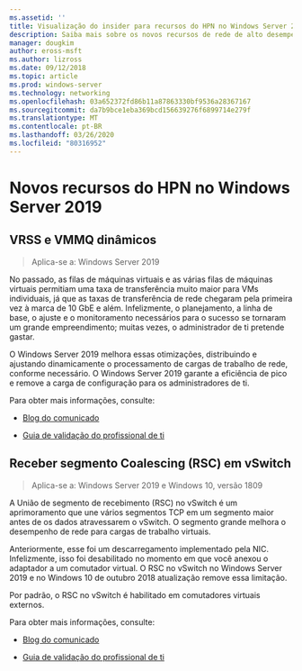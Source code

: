 ```yaml
---
ms.assetid: ''
title: Visualização do insider para recursos do HPN no Windows Server 2019
description: Saiba mais sobre os novos recursos de rede de alto desempenho no Windows Server 2019.
manager: dougkim
author: eross-msft
ms.author: lizross
ms.date: 09/12/2018
ms.topic: article
ms.prod: windows-server
ms.technology: networking
ms.openlocfilehash: 03a652372fd86b11a87863330bf9536a28367167
ms.sourcegitcommit: da7b9bce1eba369bcd156639276f6899714e279f
ms.translationtype: MT
ms.contentlocale: pt-BR
ms.lasthandoff: 03/26/2020
ms.locfileid: "80316952"
---
```

# <a name="new-hpn-features-in-windows-server-2019"></a>Novos recursos do HPN no Windows Server 2019


## <a name="dynamic-vrss-and-vmmq"></a>VRSS e VMMQ dinâmicos

>Aplica-se a: Windows Server 2019

No passado, as filas de máquinas virtuais e as várias filas de máquinas virtuais permitiam uma taxa de transferência muito maior para VMs individuais, já que as taxas de transferência de rede chegaram pela primeira vez à marca de 10 GbE e além. Infelizmente, o planejamento, a linha de base, o ajuste e o monitoramento necessários para o sucesso se tornaram um grande empreendimento; muitas vezes, o administrador de ti pretende gastar. 

O Windows Server 2019 melhora essas otimizações, distribuindo e ajustando dinamicamente o processamento de cargas de trabalho de rede, conforme necessário. O Windows Server 2019 garante a eficiência de pico e remove a carga de configuração para os administradores de ti.

Para obter mais informações, consulte:

-   [Blog do comunicado](https://blogs.technet.microsoft.com/networking/2018/08/22/netperf4vw/)

-   [Guia de validação do profissional de ti](https://aka.ms/DVMMQ-Validation)

## <a name="receive-segment-coalescing-rsc-in-the-vswitch"></a>Receber segmento Coalescing (RSC) em vSwitch

>Aplica-se a: Windows Server 2019 e Windows 10, versão 1809

A União de segmento de recebimento (RSC) no vSwitch é um aprimoramento que une vários segmentos TCP em um segmento maior antes de os dados atravessarem o vSwitch. O segmento grande melhora o desempenho de rede para cargas de trabalho virtuais.

Anteriormente, esse foi um descarregamento implementado pela NIC. Infelizmente, isso foi desabilitado no momento em que você anexou o adaptador a um comutador virtual. O RSC no vSwitch no Windows Server 2019 e no Windows 10 de outubro 2018 atualização remove essa limitação.

Por padrão, o RSC no vSwitch é habilitado em comutadores virtuais externos.

Para obter mais informações, consulte:

-  [Blog do comunicado](https://blogs.technet.microsoft.com/networking/2018/08/22/netperf4vw/)

-  [Guia de validação do profissional de ti](https://aka.ms/RSC-Validation)

